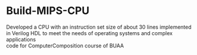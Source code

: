 # Build-MIPS-CPU
Developed a CPU with an instruction set size of about 30 lines implemented in Verilog HDL to meet the needs of operating systems and complex applications  
code for ComputerComposition course of BUAA
